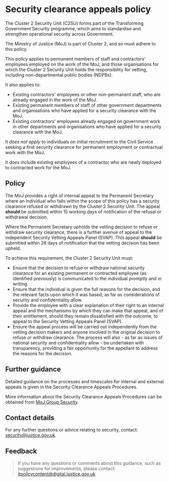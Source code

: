 # Security clearance appeals policy

The Cluster 2 Security Unit \(C2SU\) forms part of the Transforming Government Security programme, which aims to standardise and strengthen operational security across Government.

The Ministry of Justice \(MoJ\) is part of Cluster 2, and so must adhere to this policy.

This policy applies to permanent members of staff and contractors' employees employed on the work of the MoJ, and those organisations for which the Cluster 2 Security Unit holds the responsibility for vetting, including non-departmental public bodies \(NDPBs\).

It also applies to:

-   Existing contractors' employees or other non-permanent staff, who are already engaged in the work of the MoJ.
-   Existing permanent members of staff of other government departments and organisations who have applied for a security clearance with the MoJ.
-   Existing contractors' employees already engaged on government work in other departments and organisations who have applied for a security clearance with the MoJ.

It *does not apply* to individuals on initial recruitment to the Civil Service seeking a first security clearance for permanent employment or contractual work with the MoJ.

It *does* include existing employees of a contractor who are newly deployed to contracted work for the MoJ.

## Policy

The MoJ provides a right of internal appeal to the Permanent Secretary where an individual who falls within the scope of this policy has a security clearance refused or withdrawn by the Cluster 2 Security Unit. The appeal **should** be submitted within 15 working days of notification of the refusal or withdrawal decision.

Where the Permanent Secretary upholds the vetting decision to refuse or withdraw security clearance, there is a further avenue of appeal to the independent Security Vetting Appeals Panel \(SVAP\). This appeal **should** be submitted within 28 days of notification that the vetting decision has been upheld.

To achieve this requirement, the Cluster 2 Security Unit must:

-   Ensure that the decision to refuse or withdraw national security clearance for an existing permanent or contracted employee \(as identified previously\) is communicated to the individual promptly and in writing.
-   Ensure that the individual is given the full reasons for the decision, and the relevant facts upon which it was based, as far as considerations of security and confidentiality allow.
-   Provide the employee with a clear explanation of their right to an internal appeal and the mechanisms by which they can make that appeal, and of their entitlement, should they remain dissatisfied with the outcome, to appeal to the Security Vetting Appeals Panel \(SVAP\).
-   Ensure the appeal process will be carried out independently from the vetting decision makers and anyone involved in the original decision to refuse or withdraw clearance. The process will also - as far as issues of national security and confidentiality allow - be undertaken with transparency, providing a fair opportunity for the appellant to address the reasons for the decision.

## Further guidance

Detailed guidance on the processes and timescales for internal and external appeals is given in the Security Clearance Appeals Procedures.

More information about the Security Clearance Appeals Procedures can be obtained from [MoJ Group Security](mailto:mojgroupsecurity@justice.gov.uk).

## Contact details

For any further questions or advice relating to security, contact: [security@justice.gov.uk](mailto:security@justice.gov.uk).

## Feedback

> If you have any questions or comments about this guidance, such as suggestions for improvements, please contact: [itpolicycontent@digital.justice.gov.uk](mailto:itpolicycontent@digital.justice.gov.uk).

